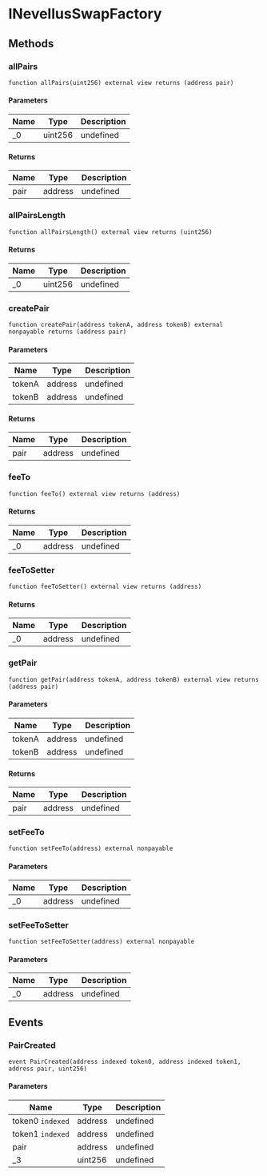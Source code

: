 # INevellusSwapFactory

## Methods

### allPairs

```solidity
function allPairs(uint256) external view returns (address pair)
```

#### Parameters

| Name | Type    | Description |
| ---- | ------- | ----------- |
| \_0  | uint256 | undefined   |

#### Returns

| Name | Type    | Description |
| ---- | ------- | ----------- |
| pair | address | undefined   |

### allPairsLength

```solidity
function allPairsLength() external view returns (uint256)
```

#### Returns

| Name | Type    | Description |
| ---- | ------- | ----------- |
| \_0  | uint256 | undefined   |

### createPair

```solidity
function createPair(address tokenA, address tokenB) external nonpayable returns (address pair)
```

#### Parameters

| Name   | Type    | Description |
| ------ | ------- | ----------- |
| tokenA | address | undefined   |
| tokenB | address | undefined   |

#### Returns

| Name | Type    | Description |
| ---- | ------- | ----------- |
| pair | address | undefined   |

### feeTo

```solidity
function feeTo() external view returns (address)
```

#### Returns

| Name | Type    | Description |
| ---- | ------- | ----------- |
| \_0  | address | undefined   |

### feeToSetter

```solidity
function feeToSetter() external view returns (address)
```

#### Returns

| Name | Type    | Description |
| ---- | ------- | ----------- |
| \_0  | address | undefined   |

### getPair

```solidity
function getPair(address tokenA, address tokenB) external view returns (address pair)
```

#### Parameters

| Name   | Type    | Description |
| ------ | ------- | ----------- |
| tokenA | address | undefined   |
| tokenB | address | undefined   |

#### Returns

| Name | Type    | Description |
| ---- | ------- | ----------- |
| pair | address | undefined   |

### setFeeTo

```solidity
function setFeeTo(address) external nonpayable
```

#### Parameters

| Name | Type    | Description |
| ---- | ------- | ----------- |
| \_0  | address | undefined   |

### setFeeToSetter

```solidity
function setFeeToSetter(address) external nonpayable
```

#### Parameters

| Name | Type    | Description |
| ---- | ------- | ----------- |
| \_0  | address | undefined   |

## Events

### PairCreated

```solidity
event PairCreated(address indexed token0, address indexed token1, address pair, uint256)
```

#### Parameters

| Name             | Type    | Description |
| ---------------- | ------- | ----------- |
| token0 `indexed` | address | undefined   |
| token1 `indexed` | address | undefined   |
| pair             | address | undefined   |
| \_3              | uint256 | undefined   |
